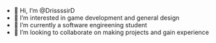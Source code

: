 - 👋 Hi, I’m @DrissssirD
- 👀 I’m interested in game development and general design
- 🌱 I’m currently a software engireening student
- 💞️ I’m looking to collaborate on making projects and gain experience 
